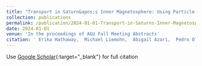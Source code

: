 ```yaml
---
title: "Transport in Saturn&apos;s Inner Magnetosphere: Using Particle and Wave Data to Study Interchange Instability Injection Events"
collection: publications
permalink: /publication/2024-01-01-Transport-in-Saturns-Inner-Magnetosphere-Using-Particle-and-Wave-Data-to-Study-Interchange-Instability-Injection-Events
date: 2024-01-01
venue: 'In the proceedings of AGU Fall Meeting Abstracts'
citation: ' Erika Hathaway,  Michael Liemohn,  Abigail Azari,  Pedro Oliveira,  Raluca Ilie,  George Hospodarsky, &quot;Transport in Saturn&amp;apos;s Inner Magnetosphere: Using Particle and Wave Data to Study Interchange Instability Injection Events.&quot; In the proceedings of AGU Fall Meeting Abstracts, 2024.'
---
```

Use [Google Scholar](https://scholar.google.com/scholar?q=Transport+in+Saturn&#x27;s+Inner+Magnetosphere:+Using+Particle+and+Wave+Data+to+Study+Interchange+Instability+Injection+Events){:target="_blank"} for full citation